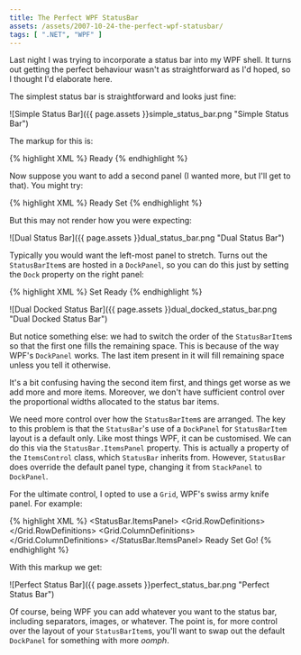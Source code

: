 ```yaml
---
title: The Perfect WPF StatusBar
assets: /assets/2007-10-24-the-perfect-wpf-statusbar/
tags: [ ".NET", "WPF" ]
---
```

Last night I was trying to incorporate a status bar into my WPF shell. It turns out getting the perfect behaviour wasn't as straightforward as I'd hoped, so I thought I'd elaborate here.

The simplest status bar is straightforward and looks just fine:

![Simple Status Bar]({{ page.assets }}simple_status_bar.png "Simple Status Bar")

The markup for this is:

{% highlight XML %}
<StatusBar>
    <StatusBarItem>
        <TextBlock>Ready</TextBlock>
    </StatusBarItem>
</StatusBar>
{% endhighlight %}

Now suppose you want to add a second panel (I wanted more, but I'll get to that). You might try:

{% highlight XML %}
<StatusBar>
    <StatusBarItem>
        <TextBlock>Ready</TextBlock>
    </StatusBarItem>
    <StatusBarItem>
        <TextBlock>Set</TextBlock>
    </StatusBarItem>
</StatusBar>
{% endhighlight %}

But this may not render how you were expecting:

![Dual Status Bar]({{ page.assets }}dual_status_bar.png "Dual Status Bar")

Typically you would want the left-most panel to stretch. Turns out the `StatusBarItem`s are hosted in a `DockPanel`, so you can do this just by setting the `Dock` property on the right panel:

{% highlight XML %}
<StatusBar>
    <StatusBarItem DockPanel.Dock="Right">
        <TextBlock>Set</TextBlock>
    </StatusBarItem>
    <StatusBarItem>
        <TextBlock>Ready</TextBlock>
    </StatusBarItem>
</StatusBar>
{% endhighlight %}

![Dual Docked Status Bar]({{ page.assets }}dual_docked_status_bar.png "Dual Docked Status Bar")

But notice something else: we had to switch the order of the `StatusBarItem`s so that the first one fills the remaining space. This is because of the way WPF's `DockPanel` works. The last item present in it will fill remaining space unless you tell it otherwise.

It's a bit confusing having the second item first, and things get worse as we add more and more items. Moreover, we don't have sufficient control over the proportional widths allocated to the status bar items.

We need more control over how the `StatusBarItem`s are arranged. The key to this problem is that the `StatusBar`'s use of a `DockPanel` for `StatusBarItem` layout is a default only. Like most things WPF, it can be customised. We can do this via the `StatusBar.ItemsPanel` property. This is actually a property of the `ItemsControl` class, which `StatusBar` inherits from. However, `StatusBar` does override the default panel type, changing it from `StackPanel` to `DockPanel`.

For the ultimate control, I opted to use a `Grid`, WPF's swiss army knife panel. For example:

{% highlight XML %}
<StatusBar>
    <StatusBar.ItemsPanel>
        <ItemsPanelTemplate>
            <Grid>
                <Grid.RowDefinitions>
                    <RowDefinition Height="*"/>
                </Grid.RowDefinitions>
                <Grid.ColumnDefinitions>
                    <ColumnDefinition Width="4*"/>
                    <ColumnDefinition Width="Auto"/>
                    <ColumnDefinition Width="*"/>
                    <ColumnDefinition Width="*"/>
                </Grid.ColumnDefinitions>
            </Grid>
        </ItemsPanelTemplate>
    </StatusBar.ItemsPanel>
    <StatusBarItem>
        <TextBlock>Ready</TextBlock>
    </StatusBarItem>
    <StatusBarItem Grid.Column="1">
        <ProgressBar Value="30" Width="80" Height="18"/>
    </StatusBarItem>
    <StatusBarItem Grid.Column="2">
        <TextBlock>Set</TextBlock>
    </StatusBarItem>
    <StatusBarItem Grid.Column="3">
        <TextBlock>Go!</TextBlock>
    </StatusBarItem>
</StatusBar>
{% endhighlight %}

With this markup we get:

![Perfect Status Bar]({{ page.assets }}perfect_status_bar.png "Perfect Status Bar")

Of course, being WPF you can add whatever you want to the status bar, including separators, images, or whatever. The point is, for more control over the layout of your `StatusBarItem`s, you'll want to swap out the default `DockPanel` for something with more *oomph*.